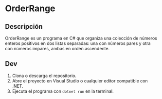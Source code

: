 ﻿# OrderRange

## Descripción
OrderRange es un programa en C# que organiza una colección de números enteros positivos en dos listas separadas: una con números pares y otra con números impares, ambas en orden ascendente.

## Dev
1. Clona o descarga el repositorio.
2. Abre el proyecto en Visual Studio o cualquier editor compatible con .NET.
3. Ejecuta el programa con `dotnet run` en la terminal.
